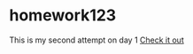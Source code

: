 # homework123
This is my second attempt on day 1
[Check it out](file:///C:/Users/user/Desktop/Assignment/index.html)